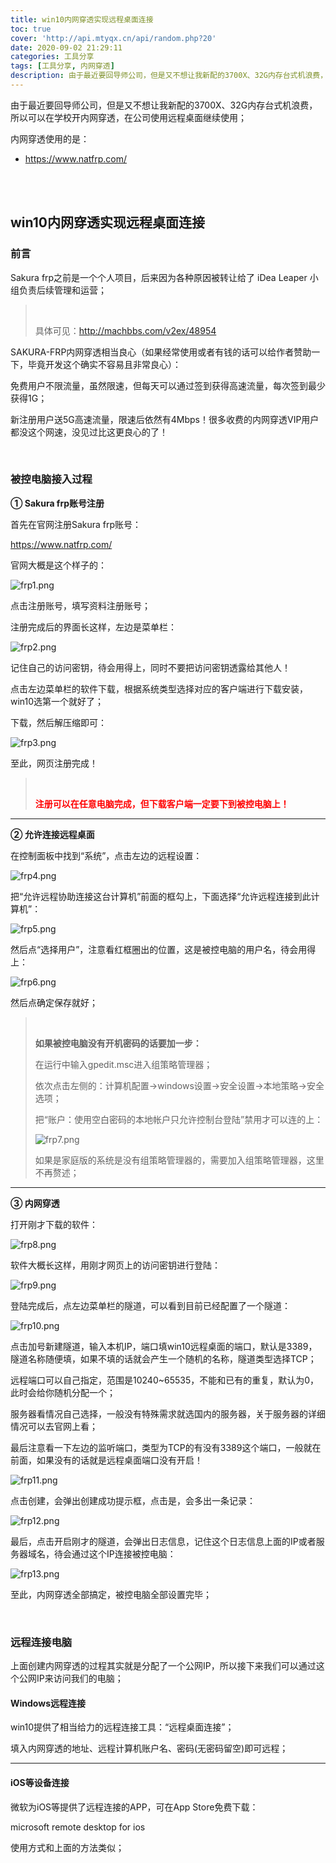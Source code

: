```yaml
---
title: win10内网穿透实现远程桌面连接
toc: true
cover: 'http://api.mtyqx.cn/api/random.php?20'
date: 2020-09-02 21:29:11
categories: 工具分享
tags: [工具分享, 内网穿透]
description: 由于最近要回导师公司，但是又不想让我新配的3700X、32G内存台式机浪费，所以可以在学校开内网穿透，在公司使用远程桌面继续使用；
---
```


由于最近要回导师公司，但是又不想让我新配的3700X、32G内存台式机浪费，所以可以在学校开内网穿透，在公司使用远程桌面继续使用；

内网穿透使用的是：

-   https://www.natfrp.com/

<br/>

<!--more-->

<br/>

## win10内网穿透实现远程桌面连接

### 前言

Sakura frp之前是一个个人项目，后来因为各种原因被转让给了 iDea Leaper 小组负责后续管理和运营；

>   <BR/>
>
>   具体可见：http://machbbs.com/v2ex/48954

SAKURA-FRP内网穿透相当良心（如果经常使用或者有钱的话可以给作者赞助一下，毕竟开发这个确实不容易且非常良心）：

免费用户不限流量，虽然限速，但每天可以通过签到获得高速流量，每次签到最少获得1G；

新注册用户送5G高速流量，限速后依然有4Mbps！很多收费的内网穿透VIP用户都没这个网速，没见过比这更良心的了！

<BR/>

### 被控电脑接入过程

**① Sakura frp账号注册**

首先在官网注册Sakura frp账号：

https://www.natfrp.com/

官网大概是这个样子的：

![frp1.png](https://jasonkay_image.imfast.io/images/frp1.png)

点击注册账号，填写资料注册账号；

注册完成后的界面长这样，左边是菜单栏：

![frp2.png](https://jasonkay_image.imfast.io/images/frp2.png)

记住自己的访问密钥，待会用得上，同时不要把访问密钥透露给其他人！

点击左边菜单栏的软件下载，根据系统类型选择对应的客户端进行下载安装，win10选第一个就好了；

下载，然后解压缩即可：

![frp3.png](https://jasonkay_image.imfast.io/images/frp3.png)

至此，网页注册完成！

>   <BR/>
>
>   <font color="#f00">**注册可以在任意电脑完成，但下载客户端一定要下到被控电脑上！**</font>

****

**② 允许连接远程桌面**

在控制面板中找到“系统”，点击左边的远程设置：

![frp4.png](https://jasonkay_image.imfast.io/images/frp4.png)

把“允许远程协助连接这台计算机”前面的框勾上，下面选择“允许远程连接到此计算机”：

![frp5.png](https://jasonkay_image.imfast.io/images/frp5.png)

然后点“选择用户”，注意看红框圈出的位置，这是被控电脑的用户名，待会用得上：

![frp6.png](https://jasonkay_image.imfast.io/images/frp6.png)

然后点确定保存就好；

>   <BR/>
>
>   **如果被控电脑没有开机密码的话要加一步：**
>
>   在运行中输入gpedit.msc进入组策略管理器；
>
>   依次点击左侧的：计算机配置->windows设置->安全设置->本地策略->安全选项；
>
>   把“账户：使用空白密码的本地帐户只允许控制台登陆”禁用才可以连的上：
>
>   ![frp7.png](https://jasonkay_image.imfast.io/images/frp7.png)
>
>   如果是家庭版的系统是没有组策略管理器的，需要加入组策略管理器，这里不再赘述；

****

**③ 内网穿透**

打开刚才下载的软件：

![frp8.png](https://jasonkay_image.imfast.io/images/frp8.png)

软件大概长这样，用刚才网页上的访问密钥进行登陆：

![frp9.png](https://jasonkay_image.imfast.io/images/frp9.png)

登陆完成后，点左边菜单栏的隧道，可以看到目前已经配置了一个隧道：

![frp10.png](https://jasonkay_image.imfast.io/images/frp10.png)

点击加号新建隧道，输入本机IP，端口填win10远程桌面的端口，默认是3389，隧道名称随便填，如果不填的话就会产生一个随机的名称，隧道类型选择TCP；

远程端口可以自己指定，范围是10240~65535，不能和已有的重复，默认为0，此时会给你随机分配一个；

服务器看情况自己选择，一般没有特殊需求就选国内的服务器，关于服务器的详细情况可以去官网上看；

最后注意看一下左边的监听端口，类型为TCP的有没有3389这个端口，一般就在前面，如果没有的话就是远程桌面端口没有开启！

![frp11.png](https://jasonkay_image.imfast.io/images/frp11.png)

点击创建，会弹出创建成功提示框，点击是，会多出一条记录：

![frp12.png](https://jasonkay_image.imfast.io/images/frp12.png)

最后，点击开启刚才的隧道，会弹出日志信息，记住这个日志信息上面的IP或者服务器域名，待会通过这个IP连接被控电脑：

![frp13.png](https://jasonkay_image.imfast.io/images/frp13.png)

至此，内网穿透全部搞定，被控电脑全部设置完毕；

<br/>

### 远程连接电脑

上面创建内网穿透的过程其实就是分配了一个公网IP，所以接下来我们可以通过这个公网IP来访问我们的电脑；

#### Windows远程连接

win10提供了相当给力的远程连接工具：“远程桌面连接”；

填入内网穿透的地址、远程计算机账户名、密码(无密码留空)即可远程；

****

#### iOS等设备连接

微软为iOS等提供了远程连接的APP，可在App Store免费下载：

microsoft remote desktop for ios

使用方式和上面的方法类似；

<BR/>